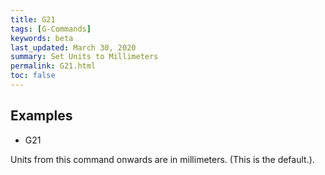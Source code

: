 ```yaml
---
title: G21
tags: [G-Commands] 
keywords: beta 
last_updated: March 30, 2020 
summary: Set Units to Millimeters 
permalink: G21.html
toc: false 
---
```



## Examples

* G21

Units from this command onwards are in millimeters. (This is the default.).

